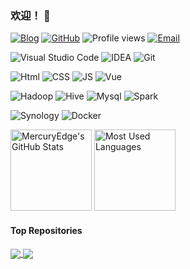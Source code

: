 ### 欢迎！ 👋 

[![Blog](https://img.shields.io/badge/HomePage-FE5F50?style=falt&logo=aboutdotme&logoColor=white)](https://mercuryedge.github.io/reco/)
[![GitHub](https://img.shields.io/badge/GitHub-181717?style=falt&logo=github&logoColor=white)](https://github.com/MercuryEdge)
![Profile views](https://views.whatilearened.today/views/github/MercuryEdge/views.svg)
[![Email](https://img.shields.io/badge/Outlook-0078D4?style=flat&logo=microsoftoutlook&logoColor=white)](mercuryedge@outlook.com)

![Visual Studio Code](https://img.shields.io/badge/-Visual%20Studio%20Code-007acc?style=flat&logo=Visual%20Studio%20Code)
![IDEA](https://img.shields.io/badge/-IntelliJ%20IDEA-000?style=flat&logo=intellijidea&logoColor=white)
![Git](https://img.shields.io/badge/-Git-F05032?style=flat&logo=Git&logoColor=white)

![Html](https://img.shields.io/badge/-HTML-E34F26?style=flat&logo=html5&logoColor=white)
![CSS](https://img.shields.io/badge/-CSS-1572B6?style=flat&logo=css3)
![JS](https://img.shields.io/badge/JavaScript-F7DF1E?style=flat&logo=javascript&logoColor=black)
![Vue](https://img.shields.io/badge/Vue.js-4FC08D?style=flat&logo=vue.js&logoColor=white)

![Hadoop](https://img.shields.io/badge/Hadoop-66CCFF?style=flat&logo=Apache-Hadoop&logoColor=black)
![Hive](https://img.shields.io/badge/Hive-fdee21?style=flat&logo=Apache-Hive&logoColor=black)
![Mysql](https://img.shields.io/badge/MySQL-4479A1?style=flat&logo=mysql&logoColor=white)
![Spark](https://img.shields.io/badge/Spark-E25A1C?style=flat&logo=apachespark&logoColor=white)

![Synology](https://img.shields.io/badge/-Synology-black?style=flat&logo=Synology&logoColor=white)
![Docker](https://img.shields.io/badge/-Docker-blue?style=flat&logo=Docker&logoColor=white)

<img height="130px" src="https://github-readme-stats.vercel.app/api?username=MercuryEdge&hide_title=true&show_icons=true&hide=issues&include_all_commits=true&count_private=true&theme=graywhite&hide_border=true&bg_color=45,ffbf69,ffffff,ffbf69" alt="MercuryEdge's GitHub Stats"> 
<img height="130px" src="https://github-readme-stats.vercel.app/api/top-langs?username=Mercuryedge&hide_title=true&layout=compact&theme=graywhite&hide_border=true&bg_color=45,ffbf69,ffffff,ffbf69" alt="Most Used Languages">

#### Top Repositories

<a href="https://github.com/MercuryEdge/aircraft-main">
  <img align="center" src="https://github-readme-stats.vercel.app/api/pin/?username=MercuryEdge&repo=Aircraft-main&theme=buefy" />
</a>
<a href="https://github.com/MercuryEdge/aircraft-boot">
  <img align="center" src="https://github-readme-stats.vercel.app/api/pin/?username=MercuryEdge&repo=aircraft-boot&theme=buefy" />
</a>
